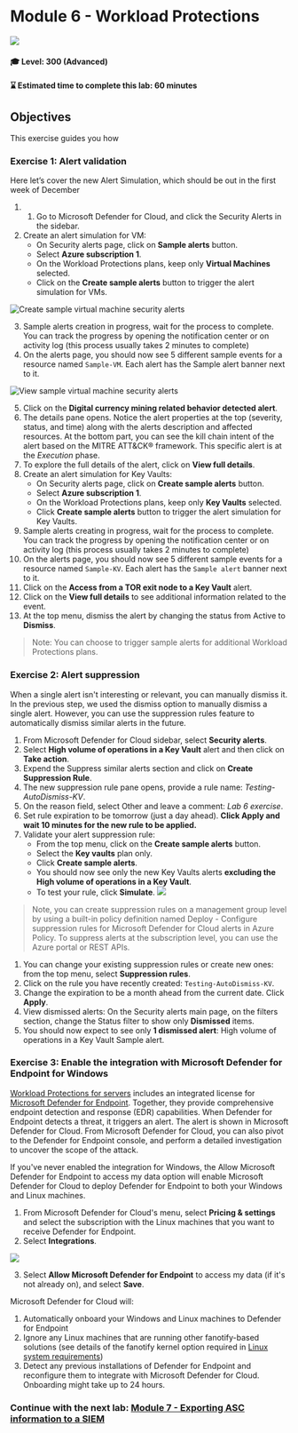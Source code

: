 # Module 6 - Workload Protections

<p align="left"><img src="../Images/asc-labs-advanced.gif?raw=true"></p>

#### 🎓 Level: 300 (Advanced)
#### ⌛ Estimated time to complete this lab: 60 minutes

## Objectives
This exercise guides you how

### Exercise 1: Alert validation

Here let’s cover the new Alert Simulation, which should be out in the first week of December

1.	1.	Go to Microsoft Defender for Cloud, and click the Security Alerts in the sidebar.
2.	Create an alert simulation for VM:
    - On Security alerts page, click on **Sample alerts** button.
    - Select **Azure subscription 1**.
    - On the Workload Protections plans, keep only **Virtual Machines** selected.
    - Click on the **Create sample alerts** button to trigger the alert simulation for VMs.

![Create sample virtual machine security alerts](../Images/asc-create-sample-security-alerts-vm.gif?raw=true)

3.	Sample alerts creation in progress, wait for the process to complete. You can track the progress by opening the notification center or on activity log (this process usually takes 2 minutes to complete)
4.	On the alerts page, you should now see 5 different sample events for a resource named `Sample-VM`. Each alert has the Sample alert banner next to it.

![View sample virtual machine security alerts](../Images/asc-view-sample-security-alerts-vm.gif?raw=true)

5.	Click on the **Digital currency mining related behavior detected alert**.
6.	The details pane opens. Notice the alert properties at the top (severity, status, and time) along with the alerts description and affected resources. At the bottom part, you can see the kill chain intent of the alert based on the MITRE ATT&CK® framework. This specific alert is at the *Execution* phase.
7.	To explore the full details of the alert, click on **View full details**.
8.	Create an alert simulation for Key Vaults:
    - On Security alerts page, click on **Create sample alerts** button.
    - Select **Azure subscription 1**.
    - On the Workload Protections plans, keep only **Key Vaults** selected.
    - Click **Create sample alerts** button to trigger the alert simulation for Key Vaults.
9.	Sample alerts creating in progress, wait for the process to complete. You can track the progress by opening the notification center or on activity log (this process usually takes 2 minutes to complete)
10.	On the alerts page, you should now see 5 different sample events for a resource named `Sample-KV`. Each alert has the `Sample alert` banner next to it.
11.	Click on the **Access from a TOR exit node to a Key Vault** alert.
12.	Click on the **View full details** to see additional information related to the event.
13.	At the top menu, dismiss the alert by changing the status from Active to **Dismiss**.

> Note: You can choose to trigger sample alerts for additional Workload Protections plans.

### Exercise 2: Alert suppression

When a single alert isn't interesting or relevant, you can manually dismiss it.
In the previous step, we used the dismiss option to manually dismiss a single alert. However, you can use the suppression rules feature to automatically dismiss similar alerts in the future.

1.	From Microsoft Defender for Cloud sidebar, select **Security alerts**.
2.	Select **High volume of operations in a Key Vault** alert and then click on **Take action**.
3.	Expend the Suppress similar alerts section and click on **Create Suppression Rule**.
4.	The new suppression rule pane opens, provide a rule name: *Testing-AutoDismiss-KV*.
5.	On the reason field, select Other and leave a comment: *Lab 6 exercise*.
6.	Set rule expiration to be tomorrow (just a day ahead). **Click Apply and wait 10 minutes for the new rule to be applied.**
7.	Validate your alert suppression rule:
    - From the top menu, click on the **Create sample alerts** button.
    - Select the **Key vaults** plan only.
    - Click **Create sample alerts**.
    - You should now see only the new Key Vaults alerts **excluding the High volume of operations in a Key Vault**.
    - To test your rule, click **Simulate**.
![](../Images/lab6suprule.gif?raw=true)


> Note, you can create suppression rules on a management group level by using a built-in policy definition named Deploy - Configure suppression rules for Microsoft Defender for Cloud alerts in Azure Policy. To suppress alerts at the subscription level, you can use the Azure portal or REST APIs.

1. You can change your existing suppression rules or create new ones: from the top menu, select **Suppression rules**. 
2. Click on the rule you have recently created: `Testing-AutoDismiss-KV`.
3.  Change the expiration to be a month ahead from the current date. Click **Apply**.
4.  View dismissed alerts: On the Security alerts main page, on the filters section, change the Status filter to show only **Dismissed** items.
5.  You should now expect to see only **1 dismissed alert**: High volume of operations in a Key Vault Sample alert.

### Exercise 3: Enable the integration with Microsoft Defender for Endpoint for Windows

[Workload Protections for servers](https://docs.microsoft.com/en-gb/azure/security-center/defender-for-servers-introduction) includes an integrated license for [Microsoft Defender for Endpoint](https://www.microsoft.com/microsoft-365/security/endpoint-defender). Together, they provide comprehensive endpoint detection and response (EDR) capabilities.
When Defender for Endpoint detects a threat, it triggers an alert. The alert is shown in Microsoft Defender for Cloud. From Microsoft Defender for Cloud, you can also pivot to the Defender for Endpoint console, and perform a detailed investigation to uncover the scope of the attack.
 
 
If you've never enabled the integration for Windows, the Allow Microsoft Defender for Endpoint to access my data option will enable Microsoft Defender for Cloud to deploy Defender for Endpoint to both your Windows and Linux machines.
1.	From Microsoft Defender for Cloud's menu, select **Pricing & settings** and select the subscription with the Linux machines that you want to receive Defender for Endpoint.
2.	Select **Integrations**.

![](../Images/lab6mde.gif?raw=true)

3.	Select **Allow Microsoft Defender for Endpoint** to access my data (if it's not already on), and select **Save**.

Microsoft Defender for Cloud will:
1.	Automatically onboard your Windows and Linux machines to Defender for Endpoint
2.	Ignore any Linux machines that are running other fanotify-based solutions (see details of the fanotify kernel option required in [Linux system requirements](https://docs.microsoft.com/en-us/microsoft-365/security/defender-endpoint/microsoft-defender-endpoint-linux#system-requirements))
3.	Detect any previous installations of Defender for Endpoint and reconfigure them to integrate with Microsoft Defender for Cloud.
Onboarding might take up to 24 hours.

### Continue with the next lab: [Module 7 - Exporting ASC information to a SIEM](../Modules/Module-7-Exporting-ASC-information-to-a-SIEM.md)